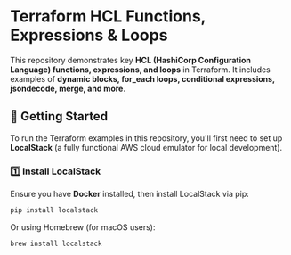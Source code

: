 # Terraform HCL Functions, Expressions & Loops

This repository demonstrates key **HCL (HashiCorp Configuration Language) functions, expressions, and loops** in Terraform. It includes examples of **dynamic blocks, for_each loops, conditional expressions, jsondecode, merge, and more**.

## 🚀 Getting Started
To run the Terraform examples in this repository, you'll first need to set up **LocalStack** (a fully functional AWS cloud emulator for local development).

### **1️⃣ Install LocalStack**
Ensure you have **Docker** installed, then install LocalStack via pip:
```sh
pip install localstack
```

Or using Homebrew (for macOS users):
```sh
brew install localstack
```

